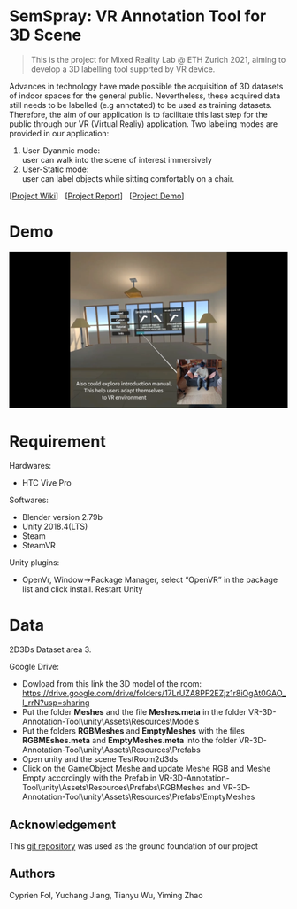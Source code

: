 # SemSpray: VR Annotation Tool for 3D Scene

> This is the project for Mixed Reality Lab @ ETH Zurich 2021, aiming to develop a 3D labelling tool supprted by VR device. 

Advances in technology have made possible the acquisition of 3D datasets of indoor
spaces for the general public. Nevertheless, these acquired data still needs to be labelled (e.g annotated) to be used
as training datasets. Therefore, the aim of our application is to facilitate this last step for the public through our
VR (Virtual Realiy) application. Two labeling modes are provided in our application:
1. User-Dyanmic mode: <br/>
  user can walk into the scene of interest immersively
3. User-Static mode:  <br/> 
  user can label objects while sitting comfortably on a chair.

[[Project Wiki](https://github.com/SherryJYC/VR-3D-Annotation-Tool/wiki)] &nbsp; [[Project Report](https://drive.google.com/file/d/1HGLhXTyjPzEscT4YDCAK9k9ESTzzcMuW/view?usp=sharing)] &nbsp; [[Project Demo](https://youtu.be/IcSVtSzY36U)]

# Demo
[![Tutorial video](https://github.com/SherryJYC/VR-3D-Annotation-Tool/blob/6f1531ad4af47c78082b530dcbed9e7f8dbc49b3/tutorial_video.png)](https://youtu.be/IcSVtSzY36U "TUTORIAL")
# Requirement 
Hardwares:
- HTC Vive Pro

Softwares: 
- Blender version 2.79b 
- Unity 2018.4(LTS)
- Steam 
- SteamVR

Unity plugins: 
- OpenVr, Window->Package Manager, select “OpenVR” in the package list and click install. Restart Unity

# Data
2D3Ds Dataset area 3.

Google Drive: 
- Dowload from this link the 3D model of the room: https://drive.google.com/drive/folders/17LrUZA8PF2EZjz1r8iOgAt0GAO_l_rrN?usp=sharing
- Put the folder **Meshes** and the file **Meshes.meta** in the folder VR-3D-Annotation-Tool\unity\Assets\Resources\Models
- Put the folders **RGBMeshes** and **EmptyMeshes** with the files **RGBMEshes.meta** and **EmptyMeshes.meta** into the folder VR-3D-Annotation-Tool\unity\Assets\Resources\Prefabs
- Open unity and the scene TestRoom2d3ds
- Click on the GameObject Meshe and update Meshe RGB and Meshe Empty accordingly with the Prefab in VR-3D-Annotation-Tool\unity\Assets\Resources\Prefabs\RGBMeshes and VR-3D-Annotation-Tool\unity\Assets\Resources\Prefabs\EmptyMeshes  

## Acknowledgement
This [git repository](https://github.com/pierlui92/Shooting-Labels) was used as the ground foundation of our project

## Authors
Cyprien Fol, Yuchang Jiang, Tianyu Wu, Yiming Zhao



